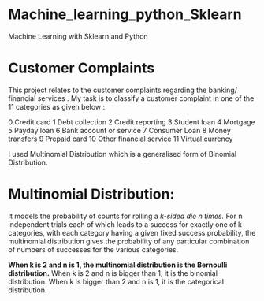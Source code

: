 # Machine_learning_python_Sklearn
Machine Learning with Sklearn and Python


# Customer Complaints

This project relates to the customer complaints regarding the banking/ financial services . My task is to classify a customer complaint in  one of the 11 categories as given below :

0 Credit card
1 Debt collection
2 Credit reporting
3 Student loan
4 Mortgage
5 Payday loan
6 Bank account or service
7 Consumer Loan
8 Money transfers
9 Prepaid card
10 Other financial service
11 Virtual currency

I used Multinomial Distribution which is a generalised form of Binomial Distribution.

# Multinomial Distribution:
It models the probability of counts for rolling a _k-sided die n times._ For n independent trials each of which leads to a success for exactly one of k categories, with each category having a given fixed success probability, the multinomial distribution gives the probability of any particular combination of numbers of successes for the various categories.

**When k is 2 and n is 1, the multinomial distribution is the Bernoulli distribution.** When k is 2 and n is bigger than 1, it is the binomial distribution. When k is bigger than 2 and n is 1, it is the categorical distribution.
